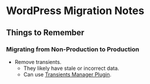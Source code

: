 # WordPress Migration Notes


## Things to Remember

### Migrating from Non-Production to Production

- Remove transients.
  + They likely have stale or incorrect data.
  + Can use [Transients Manager Plugin](https://wordpress.org/plugins/transients-manager/).

